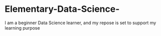 # Elementary-Data-Science-
I am a beginner Data Science learner, and my repose is set to support my learning purpose
